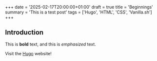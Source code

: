 +++
date = '2025-02-17T20:00:00+01:00'
draft = true
title = 'Beginnings'
summary = 'This is a test post'
tags = ['Hugo', 'HTML', 'CSS', 'Vanilla.sh']
+++
## Introduction

This is **bold** text, and this is *emphasized* text.

Visit the [Hugo](https://gohugo.io) website!